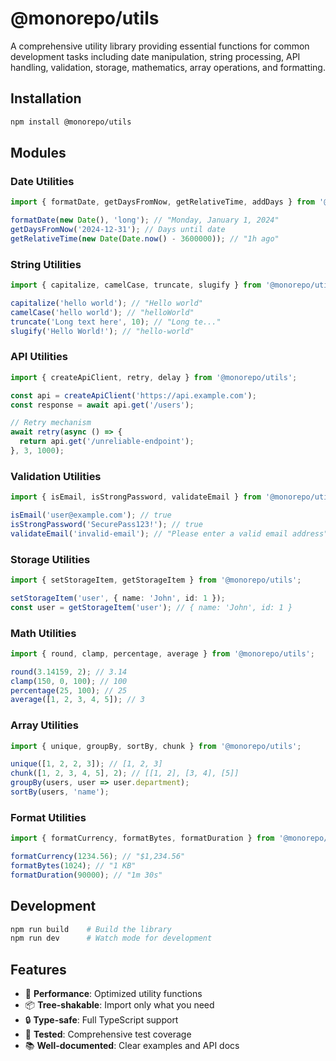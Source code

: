 
# @monorepo/utils

A comprehensive utility library providing essential functions for common development tasks including date manipulation, string processing, API handling, validation, storage, mathematics, array operations, and formatting.

## Installation

```bash
npm install @monorepo/utils
```

## Modules

### Date Utilities
```typescript
import { formatDate, getDaysFromNow, getRelativeTime, addDays } from '@monorepo/utils';

formatDate(new Date(), 'long'); // "Monday, January 1, 2024"
getDaysFromNow('2024-12-31'); // Days until date
getRelativeTime(new Date(Date.now() - 3600000)); // "1h ago"
```

### String Utilities
```typescript
import { capitalize, camelCase, truncate, slugify } from '@monorepo/utils';

capitalize('hello world'); // "Hello world"
camelCase('hello world'); // "helloWorld"
truncate('Long text here', 10); // "Long te..."
slugify('Hello World!'); // "hello-world"
```

### API Utilities
```typescript
import { createApiClient, retry, delay } from '@monorepo/utils';

const api = createApiClient('https://api.example.com');
const response = await api.get('/users');

// Retry mechanism
await retry(async () => {
  return api.get('/unreliable-endpoint');
}, 3, 1000);
```

### Validation Utilities
```typescript
import { isEmail, isStrongPassword, validateEmail } from '@monorepo/utils';

isEmail('user@example.com'); // true
isStrongPassword('SecurePass123!'); // true
validateEmail('invalid-email'); // "Please enter a valid email address"
```

### Storage Utilities
```typescript
import { setStorageItem, getStorageItem } from '@monorepo/utils';

setStorageItem('user', { name: 'John', id: 1 });
const user = getStorageItem('user'); // { name: 'John', id: 1 }
```

### Math Utilities
```typescript
import { round, clamp, percentage, average } from '@monorepo/utils';

round(3.14159, 2); // 3.14
clamp(150, 0, 100); // 100
percentage(25, 100); // 25
average([1, 2, 3, 4, 5]); // 3
```

### Array Utilities
```typescript
import { unique, groupBy, sortBy, chunk } from '@monorepo/utils';

unique([1, 2, 2, 3]); // [1, 2, 3]
chunk([1, 2, 3, 4, 5], 2); // [[1, 2], [3, 4], [5]]
groupBy(users, user => user.department);
sortBy(users, 'name');
```

### Format Utilities
```typescript
import { formatCurrency, formatBytes, formatDuration } from '@monorepo/utils';

formatCurrency(1234.56); // "$1,234.56"
formatBytes(1024); // "1 KB"
formatDuration(90000); // "1m 30s"
```

## Development

```bash
npm run build    # Build the library
npm run dev      # Watch mode for development
```

## Features

- 🚀 **Performance**: Optimized utility functions
- 📦 **Tree-shakable**: Import only what you need
- 🔒 **Type-safe**: Full TypeScript support
- 🧪 **Tested**: Comprehensive test coverage
- 📚 **Well-documented**: Clear examples and API docs
